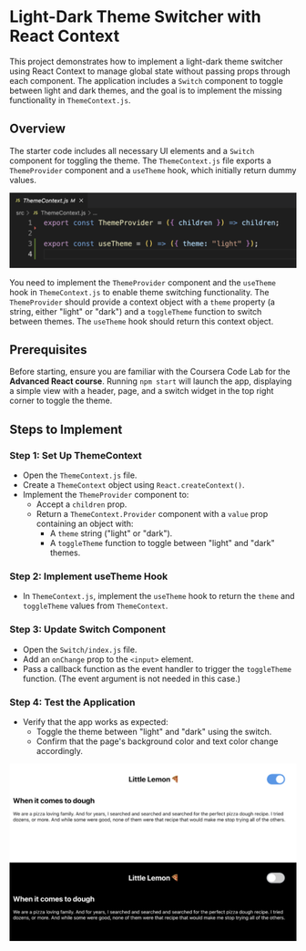 # Light-Dark Theme Switcher with React Context

This project demonstrates how to implement a light-dark theme switcher using React Context to manage global state without passing props through each component. The application includes a `Switch` component to toggle between light and dark themes, and the goal is to implement the missing functionality in `ThemeContext.js`.

## Overview

The starter code includes all necessary UI elements and a `Switch` component for toggling the theme. The `ThemeContext.js` file exports a `ThemeProvider` component and a `useTheme` hook, which initially return dummy values.

![values](assets/startercode.png)

You need to implement the `ThemeProvider` component and the `useTheme` hook in `ThemeContext.js` to enable theme switching functionality. The `ThemeProvider` should provide a context object with a `theme` property (a string, either "light" or "dark") and a `toggleTheme` function to switch between themes. The `useTheme` hook should return this context object.

## Prerequisites

Before starting, ensure you are familiar with the Coursera Code Lab for the **Advanced React course**. Running `npm start` will launch the app, displaying a simple view with a header, page, and a switch widget in the top right corner to toggle the theme.

## Steps to Implement

### Step 1: Set Up ThemeContext
- Open the `ThemeContext.js` file.
- Create a `ThemeContext` object using `React.createContext()`.
- Implement the `ThemeProvider` component to:
  - Accept a `children` prop.
  - Return a `ThemeContext.Provider` component with a `value` prop containing an object with:
    - A `theme` string ("light" or "dark").
    - A `toggleTheme` function to toggle between "light" and "dark" themes.

### Step 2: Implement useTheme Hook
- In `ThemeContext.js`, implement the `useTheme` hook to return the `theme` and `toggleTheme` values from `ThemeContext`.

### Step 3: Update Switch Component
- Open the `Switch/index.js` file.
- Add an `onChange` prop to the `<input>` element.
- Pass a callback function as the event handler to trigger the `toggleTheme` function. (The event argument is not needed in this case.)

### Step 4: Test the Application
- Verify that the app works as expected:
  - Toggle the theme between "light" and "dark" using the switch.
  - Confirm that the page's background color and text color change accordingly.

![final output](assets/output.png)
